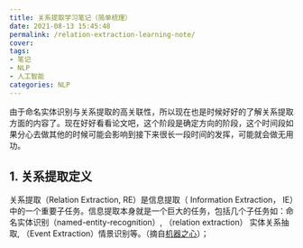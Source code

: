 ```yaml
---
title: 关系提取学习笔记（简单梳理）
date: 2021-08-13 15:45:48
permalink: /relation-extraction-learning-note/
cover: 
tags: 
- 笔记
- NLP
- 人工智能
categories: NLP
---
```

由于命名实体识别与关系提取的高关联性，所以现在也是时候好好的了解关系提取方面的内容了。现在好好看看论文吧，这个阶段是确定方向的阶段，这个时间段如果分心去做其他的时候可能会影响到接下来很长一段时间的发挥，可能就会做无用功。

## 1. 关系提取定义

关系提取（Relation Extraction, RE）是信息提取（ Information Extraction， IE）中的一个重要子任务。信息提取本身就是一个巨大的任务，包括几个子任务如：命名实体识别（named-entity-recognition）, （relation extraction） 实体关系抽取, （Event Extraction）情景识别等。（摘自[机器之心](https://www.jiqizhixin.com/graph/technologies/23eb0d0a-74c4-4507-be9b-3c22a6042b47)）；
